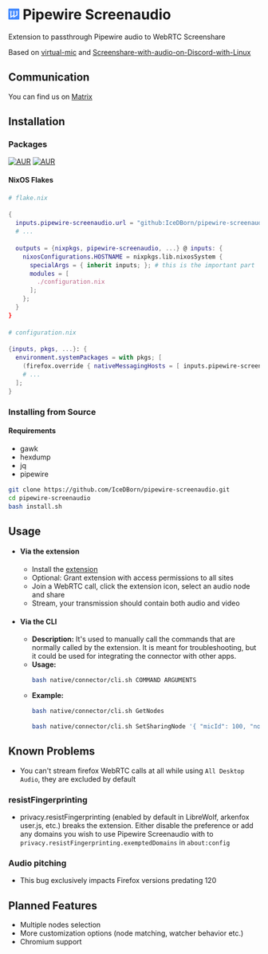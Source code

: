 # <img src="./extension/assets/icons/icon.svg" width="22" alt="Logo"> Pipewire Screenaudio

Extension to passthrough Pipewire audio to WebRTC Screenshare

Based on [virtual-mic](https://github.com/Curve/rohrkabel/tree/master/examples/virtual-mic) and [Screenshare-with-audio-on-Discord-with-Linux](https://github.com/edisionnano/Screenshare-with-audio-on-Discord-with-Linux)

## Communication

You can find us on [Matrix](https://matrix.to/#/#pipewire-screenaudio:matrix.org)

## Installation

### Packages

[![AUR](https://img.shields.io/aur/version/pipewire-screenaudio?style=for-the-badge)](https://aur.archlinux.org/packages/pipewire-screenaudio)
[![AUR](https://img.shields.io/aur/version/pipewire-screenaudio-git?style=for-the-badge)](https://aur.archlinux.org/packages/pipewire-screenaudio-git)

#### NixOS Flakes

```nix
# flake.nix

{
  inputs.pipewire-screenaudio.url = "github:IceDBorn/pipewire-screenaudio";
  # ...

  outputs = {nixpkgs, pipewire-screenaudio, ...} @ inputs: {
    nixosConfigurations.HOSTNAME = nixpkgs.lib.nixosSystem {
      specialArgs = { inherit inputs; }; # this is the important part
      modules = [
        ./configuration.nix
      ];
    };
  }
}

# configuration.nix

{inputs, pkgs, ...}: {
  environment.systemPackages = with pkgs; [
    (firefox.override { nativeMessagingHosts = [ inputs.pipewire-screenaudio.packages.${pkgs.system}.default ]; })
    # ...
  ];
}
```

### Installing from Source

#### Requirements

- gawk
- hexdump
- jq
- pipewire

```bash
git clone https://github.com/IceDBorn/pipewire-screenaudio.git
cd pipewire-screenaudio
bash install.sh
```

## Usage

- #### Via the extension

  - Install the [extension](https://addons.mozilla.org/firefox/addon/pipewire-screenaudio)
  - Optional: Grant extension with access permissions to all sites
  - Join a WebRTC call, click the extension icon, select an audio node and share
  - Stream, your transmission should contain both audio and video

- #### Via the CLI

  - **Description:** It's used to manually call the commands that are normally called by the extension. It is meant for troubleshooting, but it could be used for integrating the connector with other apps.
  - **Usage:**
    ```bash
    bash native/connector/cli.sh COMMAND ARGUMENTS
    ```
  - **Example:**
    ```bash
    bash native/connector/cli.sh GetNodes
    ```
    ```bash
    bash native/connector/cli.sh SetSharingNode '{ "micId": 100, "node": 200 }'
    ```

## Known Problems

- You can't stream firefox WebRTC calls at all while using `All Desktop Audio`, they are excluded by default

### resistFingerprinting

- privacy.resistFingerprinting (enabled by default in LibreWolf, arkenfox user.js, etc.) breaks the extension. Either disable the preference or add any domains you wish to use Pipewire Screenaudio with to `privacy.resistFingerprinting.exemptedDomains` in `about:config`

### Audio pitching

- This bug exclusively impacts Firefox versions predating 120

## Planned Features

- Multiple nodes selection
- More customization options (node matching, watcher behavior etc.)
- Chromium support
